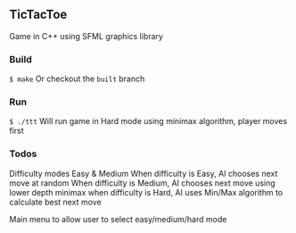 ## TicTacToe
Game in C++ using SFML graphics library

### Build
`$ make`
Or checkout the `built` branch

### Run
`$ ./ttt`
Will run game in Hard mode using minimax algorithm, player moves first

### Todos
Difficulty modes Easy & Medium
When difficulty is Easy, AI chooses next move at random
When difficulty is Medium, AI chooses next move using lower depth minimax
when difficulty is Hard, AI uses Min/Max algorithm to calculate best next move

Main menu to allow user to select easy/medium/hard mode
